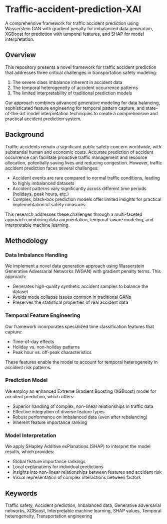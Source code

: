 # Traffic-accident-prediction-XAI
A comprehensive framework for traffic accident prediction using Wasserstein GAN with gradient penalty for imbalanced data generation, XGBoost for prediction with temporal features, and SHAP for model interpretation.
## Overview

This repository presents a novel framework for traffic accident prediction that addresses three critical challenges in transportation safety modeling:
1. The severe class imbalance inherent in accident data
2. The temporal heterogeneity of accident occurrence patterns
3. The limited interpretability of traditional prediction models

Our approach combines advanced generative modeling for data balancing, sophisticated feature engineering for temporal pattern capture, and state-of-the-art model interpretation techniques to create a comprehensive and practical accident prediction system.

## Background

Traffic accidents remain a significant public safety concern worldwide, with substantial human and economic costs. Accurate prediction of accident occurrence can facilitate proactive traffic management and resource allocation, potentially saving lives and reducing congestion. However, traffic accident prediction faces several challenges:

- Accident events are rare compared to normal traffic conditions, leading to highly imbalanced datasets
- Accident patterns vary significantly across different time periods (holidays, peak hours, etc.)
- Complex, black-box prediction models offer limited insights for practical implementation of safety measures

This research addresses these challenges through a multi-faceted approach combining data augmentation, temporal-aware modeling, and interpretable machine learning.

## Methodology

### Data Imbalance Handling

We implement a novel data generation approach using Wasserstein Generative Adversarial Networks (WGAN) with gradient penalty terms. This approach:
- Generates high-quality synthetic accident samples to balance the dataset
- Avoids mode collapse issues common in traditional GANs
- Preserves the statistical properties of real accident data

### Temporal Feature Engineering

Our framework incorporates specialized time classification features that capture:
- Time-of-day effects
- Holiday vs. non-holiday patterns
- Peak hour vs. off-peak characteristics

These features enable the model to account for temporal heterogeneity in accident risk patterns.

### Prediction Model

We employ an enhanced Extreme Gradient Boosting (XGBoost) model for accident prediction, which offers:
- Superior handling of complex, non-linear relationships in traffic data
- Effective integration of diverse feature types
- Robust performance on imbalanced data (even after rebalancing)
- Inherent feature importance ranking

### Model Interpretation

We apply SHapley Additive exPlanations (SHAP) to interpret the model results, which provides:
- Global feature importance rankings
- Local explanations for individual predictions
- Insights into non-linear relationships between features and accident risk
- Visual representation of complex interactions between factors


## Keywords

Traffic safety, Accident prediction, Imbalanced data, Generative adversarial networks, XGBoost, Interpretable machine learning, SHAP values, Temporal heterogeneity, Transportation engineering
